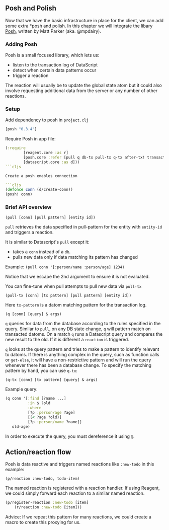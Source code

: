 ## Posh and Polish

Now that we have the basic infrastructure in place for the client, we can add some extra *posh and polish.
In this chapter we will integrate the libary [Posh](https://github.com/mpdairy/posh), written by Matt Parker (aka. @mpdairy).

### Adding Posh

Posh is a small focused library, which lets us:

- listen to the transaction log of DataScript
- detect when certain data patterns occur 
- trigger a reaction

The reaction will usually be to update the global state atom but it could also involve requesting additional data from the server or any number of other reactions.

### Setup

Add dependency to posh in `project.clj`

```cljs
[posh "0.3.4"]
```

Require Posh in app file:

```cljs
(:require 
        [reagent.core :as r]
        [posh.core :refer [pull q db-tx pull-tx q-tx after-tx! transact! posh!]]
        [datascript.core :as d]))
```cljs

Create a posh enables connection

```cljs
(defonce conn (d/create-conn))
(posh! conn)
```

### Brief API overview

`(pull [conn] [pull pattern] [entity id])`

`pull` retrieves the data specified in pull-pattern for the entity with `entity-id` and triggers a reaction. 

It is similar to Datascript's `pull` except it:
- takes a `conn` instead of a `db`.
- pulls new data only if data matching its pattern has changed 

Example: `(pull conn '[:person/name :person/age] 1234)`

Notice that we escape the 2nd argument to ensure it is not evaluated.

You can fine-tune when pull attempts to pull new data via `pull-tx`

`(pull-tx [conn] [tx pattern] [pull pattern] [entity id])`

Here `tx-pattern` is a datom matching pattern for the transaction log. 

`(q [conn] [query] & args)`

`q` queries for data from the database according to the rules specified in the query.
Similar to `pull`, on any DB state change, `q` will pattern match on transacted datoms.
On a match `q` runs a Datascript query and compares the new result to the old. 
If it is different a `reaction` is triggered.

`q` looks at the query pattern and tries to make a pattern to identify relevant tx datoms. If there is anything complex in the query, such as function calls or `get-else`, it will have a non-restrictive pattern and will run the query whenever there has been a database change. To specify the matching pattern by hand, you can use `q-tx`:

`(q-tx [conn] [tx pattern] [query] & args)`

Example query:

```cljs
(q conn '[:find [?name ...]
          :in $ ?old
          :where
          [?p :person/age ?age]
          [(< ?age ?old)]
          [?p :person/name ?name]]
   old-age)
```

In order to execute the query, you must dereference it using `@`.

## Action/reaction flow

Posh is data reactive and triggers named reactions like `:new-todo` in this example:

`(p/reaction :new-todo, todo-item)`

The named reaction is registered with a reaction handler. 
If using Reagent, we could simply forward each reaction to a similar named reaction.

```cljs
(p/register-reaction :new-todo [item]
    (r/reaction :new-todo [item]))
```

Advice: If we repeat this pattern for many reactions, we could create a macro to create this proxying for us.


